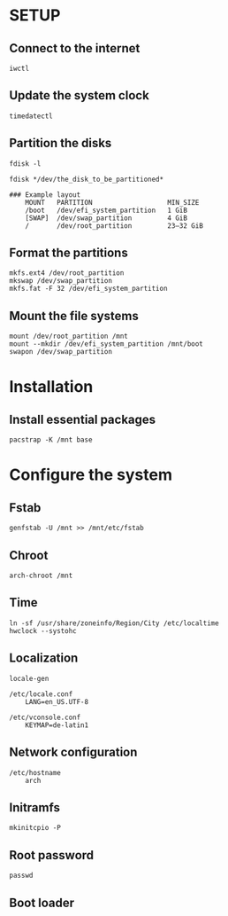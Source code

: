 # SETUP

## Connect to the internet

    iwctl

## Update the system clock

    timedatectl

## Partition the disks

    fdisk -l

    fdisk */dev/the_disk_to_be_partitioned*

    ### Example layout
        MOUNT   PARTITION                   MIN_SIZE
        /boot   /dev/efi_system_partition   1 GiB
        [SWAP] 	/dev/swap_partition         4 GiB
        / 	    /dev/root_partition         23–32 GiB

## Format the partitions

    mkfs.ext4 /dev/root_partition
    mkswap /dev/swap_partition
    mkfs.fat -F 32 /dev/efi_system_partition

## Mount the file systems

    mount /dev/root_partition /mnt
    mount --mkdir /dev/efi_system_partition /mnt/boot
    swapon /dev/swap_partition

# Installation

## Install essential packages

    pacstrap -K /mnt base

# Configure the system

## Fstab

    genfstab -U /mnt >> /mnt/etc/fstab

## Chroot

    arch-chroot /mnt

## Time

    ln -sf /usr/share/zoneinfo/Region/City /etc/localtime
    hwclock --systohc

## Localization

    locale-gen

    /etc/locale.conf
        LANG=en_US.UTF-8

    /etc/vconsole.conf
        KEYMAP=de-latin1

## Network configuration

    /etc/hostname
        arch

## Initramfs

    mkinitcpio -P

## Root password

    passwd

## Boot loader

    



